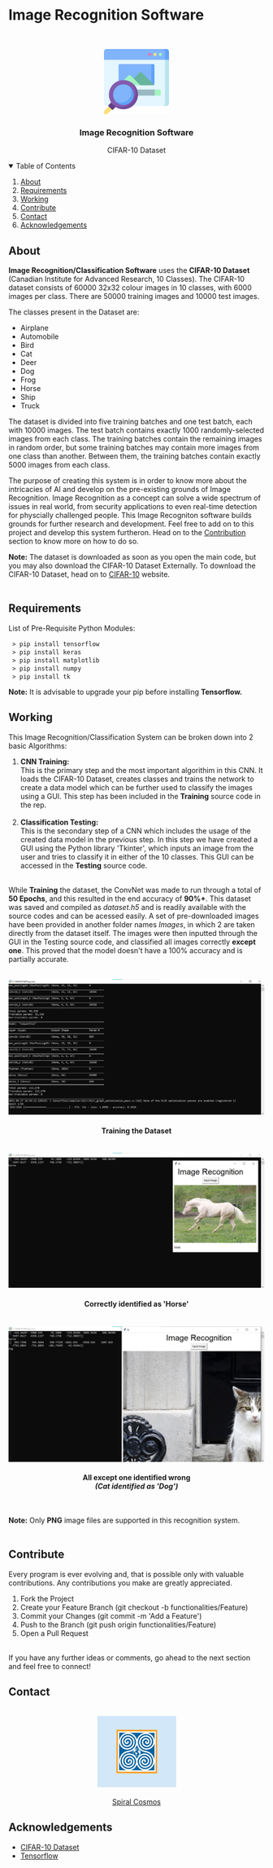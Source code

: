 # Image Recognition Software

<!-- LOGO -->
<br />
<p align="center">
  <a href="https://github.com/Yashvardhang/CNN">
    <img src="/Icons/Image.svg" alt="Logo" width="128" height="128">
  </a>

  <h3 align="center">Image Recognition Software</h3>
  <p align="center">
    CIFAR-10 Dataset
  </p>
</p>

<!-- TABLE OF CONTENTS -->
<details open="open">
  <summary>Table of Contents</summary>
  <ol>
    <li><a href="#about">About</a></li>
    <li><a href="#requirements">Requirements</a></li>
    <li><a href="#working">Working</a></li>
    <li><a href="#contribute">Contribute</a></li>
    <li><a href="#contact">Contact</a></li>
    <li><a href="#acknowledgements">Acknowledgements</a></li>
  </ol>
</details>

<!-- ABOUT -->
## About

**Image Recognition/Classification Software** uses the **CIFAR-10 Dataset** (Canadian Institute for Advanced Research, 10 Classes). The CIFAR-10 dataset consists of 60000 32x32 colour images in 10 classes, with 6000 images per class. There are 50000 training images and 10000 test images. <br>

The classes present in the Dataset are:
<ul>
  <li>Airplane</li>
  <li>Automobile</li>
  <li>Bird</li>
  <li>Cat</li>
  <li>Deer</li>
  <li>Dog</li>
  <li>Frog</li>
  <li>Horse</li>
  <li>Ship</li>
  <li>Truck</li>
</ul>

The dataset is divided into five training batches and one test batch, each with 10000 images. The test batch contains exactly 1000 randomly-selected images from each class. The training batches contain the remaining images in random order, but some training batches may contain more images from one class than another. Between them, the training batches contain exactly 5000 images from each class.<br>

The purpose of creating this system is in order to know more about the intricacies of AI and develop on the pre-existing grounds of Image Recognition. Image Recognition as a concept can solve a wide spectrum of issues in real world, from security applications to even real-time detection for physcially challenged people. This Image Recogniton software builds grounds for further research and development. Feel free to add on to this project and develop this system furtheron. Head on to the <a href="#contribute">Contribution</a> section to know more on how to do so.

**Note:** The dataset is downloaded as soon as you open the main code, but you may also download the CIFAR-10 Dataset Externally. To download the CIFAR-10 Dataset, head on to <a href = 'https://www.cs.toronto.edu/~kriz/cifar.html'>CIFAR-10</a> website.
<br><br>

<!-- REQUIREMENTS -->
## Requirements

List of Pre-Requisite Python Modules:

```
 > pip install tensorflow
 > pip install keras
 > pip install matplotlib
 > pip install numpy
 > pip install tk
```

**Note:** It is advisable to upgrade your pip before installing **Tensorflow.**
<br>

<!-- WORKING -->
## Working

This Image Recognition/Classification System can be broken down into 2 basic Algorithms:
<ol>
  <li><b>CNN Training:</b><br>This is the primary step and the most important algorithim in this CNN. It loads the CIFAR-10 Dataset, creates classes and trains the network to create a data model which can be further used to classify the images using a GUI. This step has been included in the <b>Training</b> source code in the rep.</li><br>
  <li><b>Classification Testing:</b><br>This is the secondary step of a CNN which includes the usage of the created data model in the previous step. In this step we have created a GUI using the Python library 'Tkinter', which inputs an image from the user and tries to classify it in either of the 10 classes. This GUI can be accessed in the <b>Testing</b> source code. </li><br>
</ol>

While **Training** the dataset, the ConvNet was made to run through a total of **50 Epochs**, and this resulted in the end accuracy of **90%+**. This dataset was saved and compiled as  _dataset.h5_ and is readily available with the source codes and can be acessed easily. A set of pre-downloaded images have been provided in another folder names _Images_, in which 2 are taken directly from the dataset itself. The images were then inputted through the GUI in the Testing source code, and classified all images correctly **except one**. This proved that the model doesn't have a 100% accuracy and is partially accurate.
<br><br>
<p align = "center">
  <img src="Source/Training.jpg" alt="Training">
  <b><h4 align = "center">Training the Dataset</h4></b>
  <br>
  <img src="Source/Testing1.jpg" alt="Horse">
  <b><h4 align = "center">Correctly identified as 'Horse'</h4></b>
  <br>
  <img src="Source/Testing2.jpg" alt="Cat">
  <b><h4 align = "center">All except one identified wrong <br><i>(Cat identified as 'Dog')</i></h4></b>
  <br>
</p>

**Note:** Only **PNG** image files are supported in this recognition system.
<br><br>

<!-- contribute -->
## Contribute

Every program is ever evolving and, that is possible only with valuable contributions. Any contributions you make are greatly appreciated. 
<ol>
  <li>Fork the Project</li>
  <li>Create your Feature Branch (git checkout -b functionalities/Feature)</li>
  <li>Commit your Changes (git commit -m 'Add a Feature')</li>
  <li>Push to the Branch (git push origin functionalities/Feature)</li>
  <li>Open a Pull Request</li>
</ol>

<br>If you have any further ideas or comments, go ahead to the next section and feel free to connect! 

<!-- CONTACT -->
## Contact

<p align="center">
  <br>
  <img src="https://github.com/YashvardhanG/YashvardhanG/blob/main/Spiral%20Cosmos.png" alt="Logo" width="155" height="140"><br><br>
  <a href = "https://www.spiralcosmos.com">Spiral Cosmos</a>
</p>

<!-- Acknowledgement -->
## Acknowledgements

<ul>
  <li><a href = "https://www.cs.toronto.edu/~kriz/cifar.html">CIFAR-10 Dataset</a></li>
  <li><a href = "https://www.tensorflow.org/">Tensorflow</a></li>
</ul>
